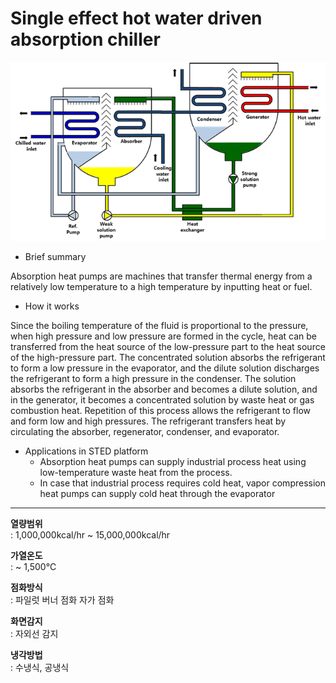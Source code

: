 # Single effect hot water driven absorption chiller

![Single effect hot water driven absorption chiller](./ahp-mid-tw-01.png)

- Brief summary

Absorption heat pumps are machines that transfer thermal energy from a relatively low temperature to a high temperature by inputting heat or fuel.

- How it works

Since the boiling temperature of the fluid is proportional to the pressure, when high pressure and low pressure are formed in the cycle, heat can be transferred from the heat source of the low-pressure part to the heat source of the high-pressure part. The concentrated solution absorbs the refrigerant to form a low pressure in the evaporator, and the dilute solution discharges the refrigerant to form a high pressure in the condenser. The solution absorbs the refrigerant in the absorber and becomes a dilute solution, and in the generator, it becomes a concentrated solution by waste heat or gas combustion heat. Repetition of this process allows the refrigerant to flow and form low and high pressures. The refrigerant transfers heat by circulating the absorber, regenerator, condenser, and evaporator.

- Applications in STED platform
  - Absorption heat pumps can supply industrial process heat using low-temperature waste heat from the process.
  - In case that industrial process requires cold heat, vapor compression heat pumps can supply cold heat through the evaporator

---

**열량범위**  
: 1,000,000kcal/hr ~ 15,000,000kcal/hr

**가열온도**  
: ~ 1,500℃

**점화방식**  
: 파일럿 버너 점화 자가 점화

**화면감지**  
: 자외선 감지

**냉각방법**  
: 수냉식, 공냉식
